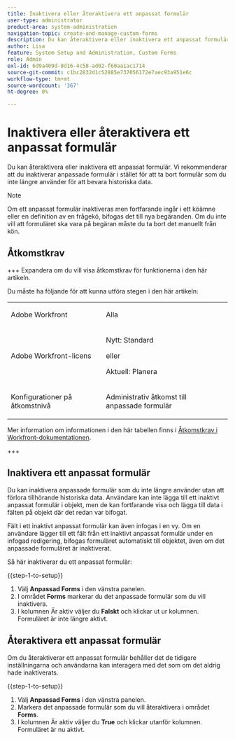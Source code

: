 ```yaml
---
title: Inaktivera eller återaktivera ett anpassat formulär
user-type: administrator
product-area: system-administration
navigation-topic: create-and-manage-custom-forms
description: Du kan återaktivera eller inaktivera ett anpassat formulär. Vi rekommenderar att du inaktiverar anpassade formulär i stället för att ta bort formulär som du inte längre använder för att bevara historiska data.
author: Lisa
feature: System Setup and Administration, Custom Forms
role: Admin
exl-id: 6d9a409d-8d16-4c58-ad02-f60aa1ac1714
source-git-commit: c1bc2832d1c52885e737056172e7aec93a951e6c
workflow-type: tm+mt
source-wordcount: '367'
ht-degree: 0%

---
```


# Inaktivera eller återaktivera ett anpassat formulär

Du kan återaktivera eller inaktivera ett anpassat formulär. Vi rekommenderar att du inaktiverar anpassade formulär i stället för att ta bort formulär som du inte längre använder för att bevara historiska data.

>[!NOTE]
>
>Om ett anpassat formulär inaktiveras men fortfarande ingår i ett köämne eller en definition av en frågekö, bifogas det till nya begäranden. Om du inte vill att formuläret ska vara på begäran måste du ta bort det manuellt från kön.

## Åtkomstkrav

+++ Expandera om du vill visa åtkomstkrav för funktionerna i den här artikeln.

Du måste ha följande för att kunna utföra stegen i den här artikeln:

<table style="table-layout:auto"> 
 <col> 
 <col> 
 <tbody> 
  <tr data-mc-conditions=""> 
   <td role="rowheader"> <p>Adobe Workfront</p> </td> 
   <td>Alla</td> 
  </tr> 
  <tr> 
   <td role="rowheader">Adobe Workfront-licens</td> 
   <td>
   <p>Nytt: Standard</p>
   <p>eller</p>
   <p>Aktuell: Planera</p></td> 
  </tr> 
  <tr data-mc-conditions=""> 
   <td role="rowheader">Konfigurationer på åtkomstnivå</td> 
   <td> <p>Administrativ åtkomst till anpassade formulär</p></td> 
  </tr>  
 </tbody> 
</table>

Mer information om informationen i den här tabellen finns i [Åtkomstkrav i Workfront-dokumentationen](/help/quicksilver/administration-and-setup/add-users/access-levels-and-object-permissions/access-level-requirements-in-documentation.md).

+++

## Inaktivera ett anpassat formulär

Du kan inaktivera anpassade formulär som du inte längre använder utan att förlora tillhörande historiska data. Användare kan inte lägga till ett inaktivt anpassat formulär i objekt, men de kan fortfarande visa och lägga till data i fälten på objekt där det redan var bifogat.

Fält i ett inaktivt anpassat formulär kan även infogas i en vy. Om en användare lägger till ett fält från ett inaktivt anpassat formulär under en infogad redigering, bifogas formuläret automatiskt till objektet, även om det anpassade formuläret är inaktiverat.

Så här inaktiverar du ett anpassat formulär:

{{step-1-to-setup}}

1. Välj **Anpassad Forms** i den vänstra panelen.
1. I området **Forms** markerar du det anpassade formulär som du vill inaktivera.
1. I kolumnen Är aktiv väljer du **Falskt** och klickar ut ur kolumnen. Formuläret är inte längre aktivt.

## Återaktivera ett anpassat formulär

Om du återaktiverar ett anpassat formulär behåller det de tidigare inställningarna och användarna kan interagera med det som om det aldrig hade inaktiverats.

{{step-1-to-setup}}

1. Välj **Anpassad Forms** i den vänstra panelen.
1. Markera det anpassade formulär som du vill återaktivera i området **Forms**.
1. I kolumnen Är aktiv väljer du **True** och klickar utanför kolumnen. Formuläret är nu aktivt.
